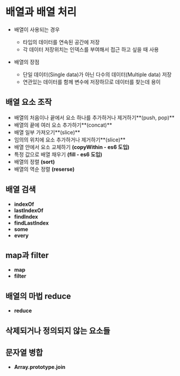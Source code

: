 # 배열과 배열 처리

- 배열이 사용되는 경우
	- 타입의 데이터를 연속된 공간에 저장
	- 각 데이터 저장위치는 인덱스를 부여해서 접근 하고 싶을 때 사용

- 배열의 장점
	- 단일 데이터(Single data)가 아닌 다수의 데이터(Multiple data) 저장
	- 연관있는 데이터를 함께 변수에 저장하므로 데이터를 찾는데 용이

## 배열 요소 조작

- 배열의 처음이나 끝에서 요소 하나를 추가하거나 제거하기**(push, pop)**
- 배열의 끝에 여러 요소 추가하기**(concat)**
- 배열 일부 가져오기**(slice)**
- 임의의 위치에 요소 추가하거나 제거하기**(slice)**
- 배열 안에서 요소 교체하기 **(copyWithin - es6 도입)**
- 특정 값으로 배열 채우기 **(fill - es6 도입)**
- 배열의 정렬 **(sort)**
- 배열의 역순 정렬 **(reserse)**

## 배열 검색

- **indexOf**
- **lastIndexOf**
- **findIndex**
- **findLastIndex**
- **some**
- **every**

## **map**과 **filter**

- **map**
- **filter**

## 배열의 마법 **reduce**

- **reduce**

## 삭제되거나 정의되지 않는 요소들

## 문자열 병합

- **Array.prototype.join**
